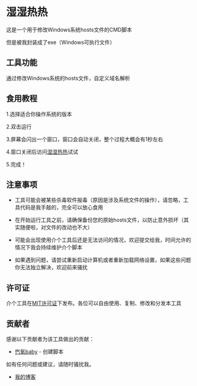 # 湿湿热热

这是一个用于修改Windows系统hosts文件的CMD脚本

但是被我封装成了exe（Windows可执行文件）

## 工具功能

通过修改Windows系统的hosts文件，自定义域名解析

## 食用教程

1.选择适合你操作系统的版本

2.双击运行

3.屏幕会闪出一个窗口，窗口会自动关闭，整个过程大概会有1秒左右

4.窗口关闭后访问[湿湿热热](https://www.shireyishunjian.com/main)试试

5.完成！

## 注意事项

- 工具可能会被某些杀毒软件报毒（原因是涉及系统文件的操作），请忽略，工具代码是我手敲的，完全可以放心食用

- 在开始运行工具之前，请确保备份您的原始hosts文件，以防止意外损坏（其实随便啦，对文件的改动也不大）

- 可能会出现使用介个工具后还是无法访问的情况，欢迎提交给我，时间允许的情况下我会持续维护介个脚本

- 如果遇到问题，请尝试重新启动计算机或者重新加载网络设置，如果这些问题你无法独立解决，欢迎前来骚扰

## 许可证

介个工具在[MIT许可证](https://github.com/wkywky123123/shishirere/blob/main/LICENSE)下发布。各位可以自由使用、复制、修改和分发本工具

## 贡献者

感谢以下贡献者为该工具做出的贡献：

- [忾氧baby](https://github.com/wkywky123123) - 创建脚本

如有任何问题或建议，请随时骚扰我。

- [我的博客](https://znk.mrkaiyang.top)
